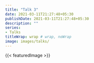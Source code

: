 ```yaml
---
title: "Talk 3"
date: 2021-03-11T21:27:48+05:30
publishDate: 2021-03-11T21:27:48+05:30
description: ""
series:
- Talks
titleWrap: wrap # wrap, noWrap
image: images/talks/
---
```

{{< featuredImage >}}
